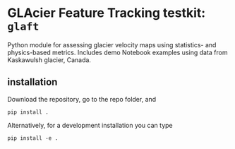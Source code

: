 # GLAcier Feature Tracking testkit: `glaft`

Python module for assessing glacier velocity maps using statistics- and physics-based metrics. Includes demo Notebook examples using data from Kaskawulsh glacier, Canada.

## installation

Download the repository, go to the repo folder, and 

```
pip install .
```

Alternatively, for a development installation you can type

```
pip install -e .
```
